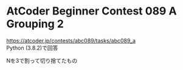 # AtCoder Beginner Contest 089 A Grouping 2  
https://atcoder.jp/contests/abc089/tasks/abc089_a  
Python (3.8.2)で回答  

Nを3で割って切り捨てたもの
